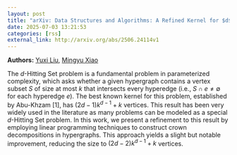 ```yaml
---
layout: post
title: "arXiv: Data Structures and Algorithms: A Refined Kernel for $d$-Hitting Set"
date: 2025-07-03 13:21:53 
categories: [rss]
external_link: http://arxiv.org/abs/2506.24114v1
---
```


**Authors:** [Yuxi Liu](https://dblp.uni-trier.de/search?q=Yuxi+Liu), [Mingyu Xiao](https://dblp.uni-trier.de/search?q=Mingyu+Xiao)

The $d$-Hitting Set problem is a fundamental problem in parameterized
complexity, which asks whether a given hypergraph contains a vertex subset $S$
of size at most $k$ that intersects every hyperedge (i.e., $S \cap e \neq
\emptyset$ for each hyperedge $e$). The best known kernel for this problem,
established by Abu-Khzam [1], has $(2d - 1)k^{d - 1} + k$ vertices. This result
has been very widely used in the literature as many problems can be modeled as
a special $d$-Hitting Set problem. In this work, we present a refinement to
this result by employing linear programming techniques to construct crown
decompositions in hypergraphs. This approach yields a slight but notable
improvement, reducing the size to $(2d - 2)k^{d - 1} + k$ vertices.
